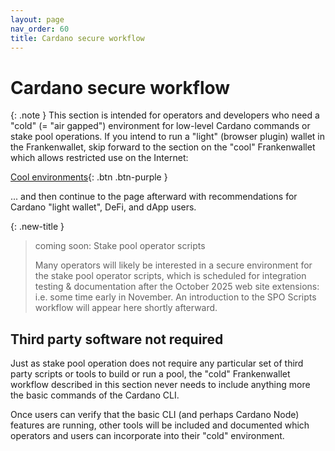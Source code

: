 ```yaml
---
layout: page
nav_order: 60
title: Cardano secure workflow
---
```

# Cardano secure workflow

{: .note }
This section is intended for operators and developers who need a "cold" (= "air gapped") environment for low-level Cardano commands or stake pool operations.  If you intend to run a "light" (browser plugin) wallet in the Frankenwallet, skip forward to the section on the "cool" Frankenwallet which allows restricted use on the Internet:

[Cool environments](/cool){: .btn .btn-purple }

... and then continue to the page afterward with recommendations for Cardano "light wallet", DeFi, and dApp users.

{: .new-title }
> coming soon: Stake pool operator scripts
>
> Many operators will likely be interested in a secure environment for the stake pool operator scripts, which is scheduled for integration testing & documentation after the October 2025 web site extensions: i.e. some time early in November.  An introduction to the SPO Scripts workflow will appear here shortly afterward.

## Third party software not required

Just as stake pool operation does not require any particular set of third party scripts or tools to build or run a pool, the "cold" Frankenwallet workflow described in this section never needs to include anything more the basic commands of the Cardano CLI.

Once users can verify that the basic CLI (and perhaps Cardano Node) features are running, other tools will be included and documented which operators and users can incorporate into their "cold" environment.
